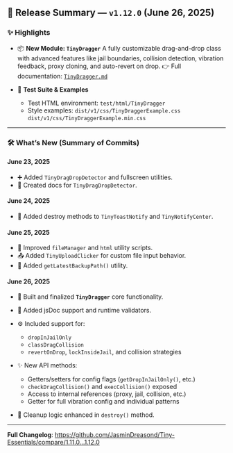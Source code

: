 ## 🧩 Release Summary — `v1.12.0` (June 26, 2025)

### ✨ Highlights

* 📦 **New Module: `TinyDragger`**
  A fully customizable drag-and-drop class with advanced features like jail boundaries, collision detection, vibration feedback, proxy cloning, and auto-revert on drop.
  👉 Full documentation: [`TinyDragger.md`](https://github.com/JasminDreasond/Tiny-Essentials/tree/main/docs/v1/libs/TinyDragger.md)

* 🧪 **Test Suite & Examples**

  * Test HTML environment: `test/html/TinyDragger`
  * Style examples:
    `dist/v1/css/TinyDraggerExample.css`
    `dist/v1/css/TinyDraggerExample.min.css`

---

### 🛠️ What’s New (Summary of Commits)

#### June 23, 2025

* ➕ Added `TinyDragDropDetector` and fullscreen utilities.
* 📝 Created docs for `TinyDragDropDetector`.

#### June 24, 2025

* 🧼 Added destroy methods to `TinyToastNotify` and `TinyNotifyCenter`.

#### June 25, 2025

* 🔁 Improved `fileManager` and `html` utility scripts.
* 📤 Added `TinyUploadClicker` for custom file input behavior.
* 🧭 Added `getLatestBackupPath()` utility.

#### June 26, 2025

* 🧱 Built and finalized **`TinyDragger`** core functionality.
* 📐 Added jsDoc support and runtime validators.
* ⚙️ Included support for:

  * `dropInJailOnly`
  * `classDragCollision`
  * `revertOnDrop`, `lockInsideJail`, and collision strategies
* ✨ New API methods:

  * Getters/setters for config flags (`getDropInJailOnly()`, etc.)
  * `checkDragCollision()` and `execCollision()` exposed
  * Access to internal references (proxy, jail, collision, etc.)
  * Getter for full vibration config and individual patterns
* 🧽 Cleanup logic enhanced in `destroy()` method.

---

**Full Changelog**: https://github.com/JasminDreasond/Tiny-Essentials/compare/1.11.0...1.12.0